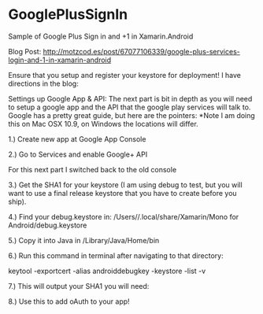 GooglePlusSignIn
================

Sample of Google Plus Sign in and +1 in Xamarin.Android

Blog Post: http://motzcod.es/post/67077106339/google-plus-services-login-and-1-in-xamarin-android


Ensure that you setup and register your keystore for deployment! I have directions in the blog:

Settings up Google App & API:
The next part is bit in depth as you will need to setup a google app and the API that the google play services will talk to. Google has a pretty great guide, but here are the pointers: *Note I am doing this on Mac OSX 10.9, on Windows the locations will differ.

1.) Create new app at Google App Console

2.) Go to Services and enable Google+ API

For this next part I switched back to the old console

3.) Get the SHA1 for your keystore (I am using debug to test, but you will want to use a final release keystore that you have to create before you ship).

4.) Find your debug.keystore in: /Users/<UserName>/.local/share/Xamarin/Mono for Android/debug.keystore

5.) Copy it into Java in /Library/Java/Home/bin

6.) Run this command in terminal after navigating to that directory:


keytool -exportcert -alias androiddebugkey -keystore -list -v

7.) This will output your SHA1 you will need:

8.) Use this to add oAuth to your app!
